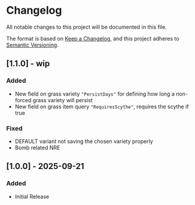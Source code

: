 # Changelog

All notable changes to this project will be documented in this file.

The format is based on [Keep a Changelog](https://keepachangelog.com/en/1.1.0/), and this project adheres to [Semantic Versioning](https://semver.org/spec/v2.0.0.html).

## [1.1.0] - wip

### Added

- New field on grass variety `"PersistDays"` for defining how long a non-forced grass variety will persist
- New field on grass item query `"RequiresScythe"`, requires the scythe if true

### Fixed

- DEFAULT variant not saving the chosen variety properly
- Bomb related NRE

## [1.0.0] - 2025-09-21

### Added

- Initial Release
